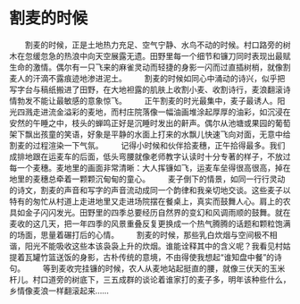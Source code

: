 # 割麦的时候
　　割麦的时候，正是土地热力充足、空气宁静、水鸟不动的时候。村口路旁的树木在忽缓忽急的热浪中向天空展露无遗。田野里每一个细节和镰刀同时表现出最赋生命的激情。偶尔有一只飞来的麻雀灵动而轻捷的身影一闪而过直插树梢，就像割麦人的汗滴不露痕迹地渗进泥土。 
　　割麦的时候如同心中涌动的诗兴，似乎把写字台与稿纸搬进了田野，在大地袒露的肌肤上收割小麦、收割诗行，麦浪翻滚诗情勃发不能让最敏感的意象惊飞。 
　　正午割麦的时光最集中，麦子最诱人。阳光四溅走进流金溢彩的麦地，而村庄院落像一幅油画堆涂起厚厚的油彩，如沉浸在安然的午睡之中，枝头的蝉鸣正好是沉睡时发出的鼾声。偶尔从池塘或果园的葡萄架下飘出孩童的笑语，好象是平静的水面上打来的水飘儿快速飞向对面，无意中给割麦的过程渲染一下气氛。 
　　记得小时候和伙伴拾麦穗，正午拾得最多。我们成排地跟在运麦车的后面，低头弯腰就像老师教字认读时十分专著的样子，不放过每一个麦穗。麦地里的画面非常清晰：大人挥镰如飞，运麦车垒得很高很高，掉在地里的麦穗总牵着一颗颗沉甸甸的童心。 
　　麦子倒下的情景，如同一行行灵动的诗文，割麦的声音和写字的声音流动成同一个韵律和我亲切地交谈。这些麦子以特有的匆忙从村道上走进地里又走进场院摆在餐桌上，真实而鼓舞人心。肩上的农具如金子闪闪发光。田野里的四季总要经历自然界的变幻和风调雨顺的鼓舞。就在麦收的这几天，把一年四季的风景重叠反复更换成一个热气腾腾的话题和颗粒饱满的场面，思量着碾打后的心情。 
　　割麦的时候，那些乳白炊烟与空间极不相谐，阳光不能吸收这些本该袅袅上升的炊烟。谁能诠释其中的含义呢？我看见村姑提着瓦罐竹篮送饭的身影，古朴传统的意境，不由得使我想起“谁知盘中餐”的诗句。 
　　等到麦收完挂镰的时候，农人从麦地站起挺直的腰，就像三伏天的玉米杆儿。村口道旁的树底下，三五成群的谈论着谁家打的麦子多，明年该种些什么，乡情像麦浪一样翻滚起来……
 